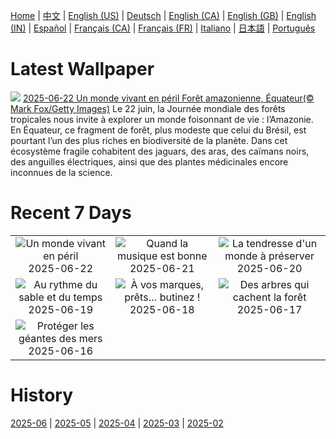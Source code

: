 [Home](../README.md) | [中文](zh-CN.md) | [English (US)](en-US.md) | [Deutsch](de-DE.md) | [English (CA)](en-CA.md) | [English (GB)](en-GB.md) | [English (IN)](en-IN.md) | [Español](es-ES.md) | [Français (CA)](fr-CA.md) | [Français (FR)](fr-FR.md) | [Italiano](it-IT.md) | [日本語](ja-JP.md) | [Português](pt-BR.md)

# Latest Wallpaper
![](https://www.bing.com/th?id=OHR.AmazonEcuador_FR-FR0161902785_UHD.jpg)
[2025-06-22 Un monde vivant en péril Forêt amazonienne, Équateur(© Mark Fox/Getty Images)](https://www.bing.com/th?id=OHR.AmazonEcuador_FR-FR0161902785_UHD.jpg)
Le 22 juin, la Journée mondiale des forêts tropicales nous invite à explorer un monde foisonnant de vie : l’Amazonie. En Équateur, ce fragment de forêt, plus modeste que celui du Brésil, est pourtant l’un des plus riches en biodiversité de la planète. Dans cet écosystème fragile cohabitent des jaguars, des aras, des caïmans noirs, des anguilles électriques, ainsi que des plantes médicinales encore inconnues de la science.

# Recent 7 Days
|  |  |  |
|:---:|:---:|:---:|
| ![](https://www.bing.com/th?id=OHR.AmazonEcuador_FR-FR0161902785_400x240.jpg "Un monde vivant en péril") 2025-06-22 | ![](https://www.bing.com/th?id=OHR.AntibesMusic_FR-FR0026620746_400x240.jpg "Quand la musique est bonne") 2025-06-21 | ![](https://www.bing.com/th?id=OHR.SerengetiGiraffe_FR-FR9630201314_400x240.jpg "La tendresse d'un monde à préserver") 2025-06-20 |
| ![](https://www.bing.com/th?id=OHR.WinterBegins_FR-FR5821587665_400x240.jpg "Au rythme du sable et du temps") 2025-06-19 | ![](https://www.bing.com/th?id=OHR.AsianSwallowtail_FR-FR5577967148_400x240.jpg "À vos marques, prêts… butinez !") 2025-06-18 | ![](https://www.bing.com/th?id=OHR.CumberlandOaks_FR-FR5406318422_400x240.jpg "Des arbres qui cachent la forêt") 2025-06-17 |
| ![](https://www.bing.com/th?id=OHR.SeaTurtleBrazil_FR-FR5032411493_400x240.jpg "Protéger les géantes des mers") 2025-06-16 |  |  |

# History
[2025-06](../archives/wallpaper/fr-FR/w_2025_06.md) | [2025-05](../archives/wallpaper/fr-FR/w_2025_05.md) | [2025-04](../archives/wallpaper/fr-FR/w_2025_04.md) | [2025-03](../archives/wallpaper/fr-FR/w_2025_03.md) | [2025-02](../archives/wallpaper/fr-FR/w_2025_02.md)
